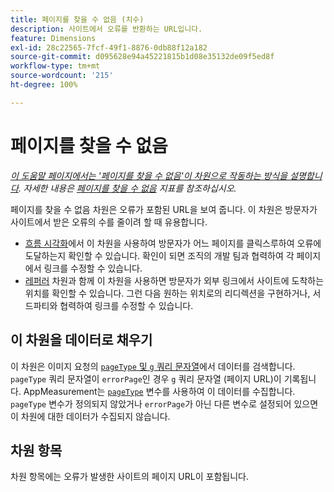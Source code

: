 ```yaml
---
title: 페이지를 찾을 수 없음 (치수)
description: 사이트에서 오류를 반환하는 URL입니다.
feature: Dimensions
exl-id: 28c22565-7fcf-49f1-8876-0db88f12a182
source-git-commit: d095628e94a45221815b1d08e35132de09f5ed8f
workflow-type: tm+mt
source-wordcount: '215'
ht-degree: 100%

---
```


# 페이지를 찾을 수 없음

*[이 도움말 페이지에서는 &#39;페이지를 찾을 수 없음&#39;이 차원으로 작동하는 방식을 설명합니다](overview.md). 자세한 내용은 [페이지를 찾을 수 없음](../metrics/pages-not-found.md) 지표를 참조하십시오.*

페이지를 찾을 수 없음 차원은 오류가 포함된 URL을 보여 줍니다. 이 차원은 방문자가 사이트에서 받은 오류의 수를 줄이려 할 때 유용합니다.

* [흐름 시각화](/help/analyze/analysis-workspace/visualizations/c-flow/flow.md)에서 이 차원을 사용하여 방문자가 어느 페이지를 클릭스루하여 오류에 도달하는지 확인할 수 있습니다. 확인이 되면 조직의 개발 팀과 협력하여 각 페이지에서 링크를 수정할 수 있습니다.
* [레퍼러](referrer.md) 차원과 함께 이 차원을 사용하면 방문자가 외부 링크에서 사이트에 도착하는 위치를 확인할 수 있습니다. 그런 다음 원하는 위치로의 리디렉션을 구현하거나, 서드파티와 협력하여 링크를 수정할 수 있습니다.

## 이 차원을 데이터로 채우기

이 차원은 이미지 요청의 [`pageType` 및 `g` 쿼리 문자열](/help/implement/validate/query-parameters.md)에서 데이터를 검색합니다. `pageType` 쿼리 문자열이 `errorPage`인 경우 `g` 쿼리 문자열 (페이지 URL)이 기록됩니다. AppMeasurement는 [`pageType`](/help/implement/vars/page-vars/pagetype.md) 변수를 사용하여 이 데이터를 수집합니다. `pageType` 변수가 정의되지 않았거나 `errorPage`가 아닌 다른 변수로 설정되어 있으면 이 차원에 대한 데이터가 수집되지 않습니다.

## 차원 항목

차원 항목에는 오류가 발생한 사이트의 페이지 URL이 포함됩니다.
